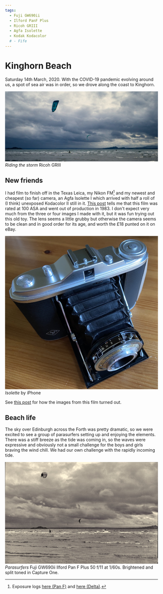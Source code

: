 ```yaml
---
tags:
  - Fuji GW690ii
  - Ilford PanF Plus
  - Ricoh GRIII
  - Agfa Isolette
  - Kodak Kodacolor
  # - Fife
---
```

# Kinghorn Beach
Saturday 14th March, 2020. With the COVID-19 pandemic evolving around us, a spot of sea air was in order, so we drove along the coast to Kinghorn.

![](/img/R0000538.jpg)
*Riding the storm* Ricoh GRIII

## New friends
I had film to finish off in the Texas Leica, my Nikon FM[^exp] and my newest and cheapest (so far) camera, an Agfa Isolette I which arrived with half a roll of (I think) unexposed Kodacolor II still in it. [This post](https://www.photomemorabilia.co.uk/Colour_Darkroom/Early_Kodak_CameraFilm.html#anchorK11) tells me that this film was rated at 100 ASA and went out of production in 1983. I don't expect very much from the three or four images I made with it, but it was fun trying out this old toy. The lens seems a little grubby but otherwise the camera seems to be clean and in good order for its age, and worth the £18 punted on it on eBay. 

![](/img/Isolette.jpg)
*Isolette* by iPhone

See [this post](/Stories/2020/2020-03-21-1983-kodacolorII/) for how the images from this film turned out.

## Beach life
The sky over Edinburgh across the Forth was pretty dramatic, so we were excited to see a group of parasurfers setting up and enjoying the elements. There was a stiff breeze as the tide was coming in, so the waves were expressive and obviously not a small challenge for the boys and girls braving the wind chill. We had our own challenge with the rapidly incoming tide.

![](/img/20-3-20-Pro50-8.jpg)
*Parasurfers* Fuji GW690ii Ilford Pan F Plus 50 f/11 at 1/60s. Brightened and split toned in Capture One.

[^exp]: Exposure logs [here (Pan F)](/Exposures/2020/2020-03-10-Ilford-Pan/) and [here (Delta)](/Exposures/2020/2020-03-14-Ilford-Delta-400/).

